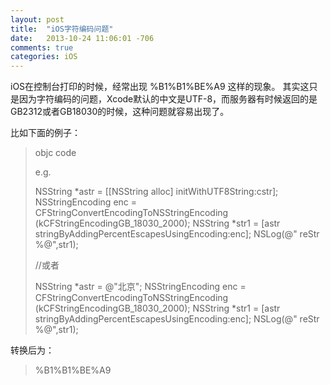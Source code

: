 ```yaml
---
layout: post
title:  "iOS字符编码问题"
date:   2013-10-24 11:06:01 -706
comments: true
categories: iOS
---
```




iOS在控制台打印的时候，经常出现 %B1%B1%BE%A9 这样的现象。
其实这只是因为字符编码的问题，Xcode默认的中文是UTF-8，而服务器有时候返回的是GB2312或者GB18030的时候，这种问题就容易出现了。

比如下面的例子：

>objc code
>
>e.g.
>
>NSString *astr = [[NSString alloc] initWithUTF8String:cstr];
>NSStringEncoding enc = CFStringConvertEncodingToNSStringEncoding (kCFStringEncodingGB_18030_2000);
>NSString *str1 = [astr stringByAddingPercentEscapesUsingEncoding:enc];
>NSLog(@" reStr %@",str1);
>
>
>//或者
>
>NSString *astr = @"北京";
>NSStringEncoding enc = CFStringConvertEncodingToNSStringEncoding (kCFStringEncodingGB_18030_2000);
>NSString *str1 = [astr stringByAddingPercentEscapesUsingEncoding:enc];
>NSLog(@" reStr %@",str1);
>
>


转换后为： 
>
>%B1%B1%BE%A9
>





